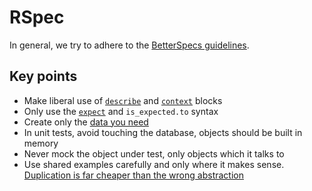 # RSpec

In general, we try to adhere to the [BetterSpecs
guidelines](http://betterspecs.org/).

## Key points

- Make liberal use of [`describe`](http://betterspecs.org/#describe) and
  [`context`](http://betterspecs.org/#contexts) blocks
- Only use the [`expect`](http://betterspecs.org/#expect) and
  `is_expected.to` syntax
- Create only the [data you need](http://betterspecs.org/#data)
- In unit tests, avoid touching the database, objects should be built in memory
- Never mock the object under test, only objects which it talks to
- Use shared examples carefully and only where it makes sense. [Duplication is
  far cheaper than the wrong
  abstraction](https://www.sandimetz.com/blog/2016/1/20/the-wrong-abstraction)
